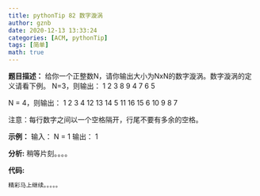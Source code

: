 ```yaml
---
title: pythonTip 82 数字漩涡
author: gznb
date: 2020-12-13 13:33:24
categories: [ACM, pythonTip]
tags: [简单]
math: true
---
```


**题目描述：**
给你一个正整数N，请你输出大小为NxN的数字漩涡。数字漩涡的定义请看下例。
N=3，则输出：
1 2 3
8 9 4
7 6 5

N = 4，则输出：
1  2   3  4
12 13 14  5
11 16 15  6
10  9  8  7

注意：每行数字之间以一个空格隔开，行尾不要有多余的空格。

**示例：**
输入：
N = 1
输出：
1


**分析:**
稍等片刻。。。。

**代码:**
```python
精彩马上继续。。。。。
```
